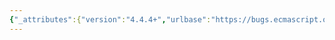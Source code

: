 ```yaml
---
{"_attributes":{"version":"4.4.4+","urlbase":"https://bugs.ecmascript.org/","maintainer":"dherman@mozilla.com"},"bug":{"bug_id":1225,"creation_ts":"2013-01-26 11:46:00 -0800","short_desc":"8.4.5 description of arguments only applies to exotic sloppy arguments","delta_ts":"2013-03-08 14:44:29 -0800","product":"Draft for 6th Edition","component":"technical issue","version":"Rev 13: December 21, 2012 Draft","rep_platform":"All","op_sys":"All","bug_status":"RESOLVED","resolution":"FIXED","priority":"Normal","bug_severity":"normal","everconfirmed":true,"reporter":{"uid":"erights","name":"Mark Miller"},"assigned_to":{"uid":"allen","name":"Allen Wirfs-Brock"},"long_desc":[{"commentid":3156,"comment_count":0,"who":{"uid":"erights","name":"Mark Miller"},"bug_when":"2013-01-26 11:46:00 -0800"},{"commentid":3282,"comment_count":1,"who":{"uid":"allen","name":"Allen Wirfs-Brock"},"bug_when":"2013-03-05 17:41:12 -0800","thetext":"The first sentence already says that, but I'll make it clearer by move the work \"invocaiton\"\n\ncorrected in rev 14 editor's draft"},{"commentid":3379,"comment_count":2,"who":{"uid":"allen","name":"Allen Wirfs-Brock"},"bug_when":"2013-03-08 14:44:29 -0800","thetext":"in Rev 14 draft"}]}}
---
```

